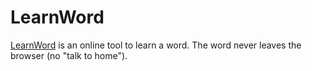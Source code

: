 # LearnWord
[LearnWord](https://andreaslonn.se/LearnWord) is an online tool to learn a word. The word never leaves the browser (no "talk to home").
